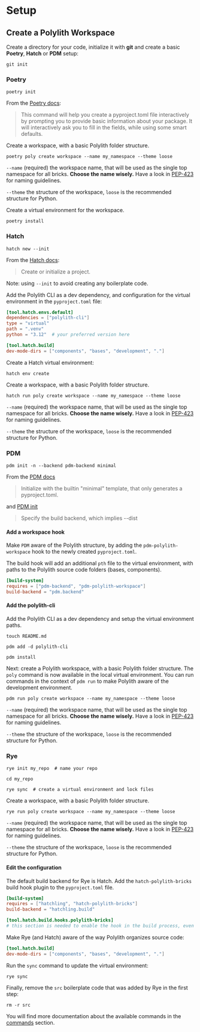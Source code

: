 # Setup

##  Create a Polylith Workspace
Create a directory for your code, initialize it with __git__ and create a basic __Poetry__, __Hatch__ or __PDM__ setup:

``` shell
git init
```

### Poetry
``` shell
poetry init
```

From the [Poetry docs](https://python-poetry.org/docs/cli/#init):
> This command will help you create a pyproject.toml file interactively by prompting you to provide basic information about your package. It will interactively ask you to fill in the fields, while using some smart defaults.


Create a workspace, with a basic Polylith folder structure.

``` shell
poetry poly create workspace --name my_namespace --theme loose
```

`--name` (required) the workspace name, that will be used as the single top namespace for all bricks.
__Choose the name wisely.__ Have a look in [PEP-423](https://peps.python.org/pep-0423/#respect-ownership) for naming guidelines.

`--theme` the structure of the workspace, `loose` is the recommended structure for Python.

Create a virtual environment for the workspace.

``` shell
poetry install
```


### Hatch
``` shell
hatch new --init
```

From the [Hatch docs](https://hatch.pypa.io/latest/cli/reference/#hatch-new):
> Create or initialize a project. 

Note: using `--init` to avoid creating any boilerplate code.

Add the Polylith CLI as a dev dependency, and configuration for the virtual environment in the `pyproject.toml` file:

``` toml
[tool.hatch.envs.default]
dependencies = ["polylith-cli"]
type = "virtual"
path = ".venv"
python = "3.12"  # your preferred version here

[tool.hatch.build]
dev-mode-dirs = ["components", "bases", "development", "."]
```


Create a Hatch virtual environment:
``` shell
hatch env create
```

Create a workspace, with a basic Polylith folder structure.

``` shell
hatch run poly create workspace --name my_namespace --theme loose
```

`--name` (required) the workspace name, that will be used as the single top namespace for all bricks.
__Choose the name wisely.__ Have a look in [PEP-423](https://peps.python.org/pep-0423/#respect-ownership) for naming guidelines.

`--theme` the structure of the workspace, `loose` is the recommended structure for Python.


### PDM
``` shell
pdm init -n --backend pdm-backend minimal
```

From the [PDM docs](https://pdm-project.org/latest/usage/template/)
>  Initialize with the builtin "minimal" template, that only generates a pyproject.toml.

and [PDM init](https://pdm-project.org/2.12/reference/cli/#init)

> Specify the build backend, which implies --dist

#### Add a workspace hook
Make `PDM` aware of the Polylith structure, by adding the `pdm-polylith-workspace` hook to the newly created `pyproject.toml`.

The build hook will add an additional `pth` file to the virtual environment,
with paths to the Polylith source code folders (bases, components).

``` toml
[build-system]
requires = ["pdm-backend", "pdm-polylith-workspace"]
build-backend = "pdm.backend"

```

#### Add the polylith-cli
Add the Polylith CLI as a dev dependency and setup the virtual environment paths.

``` shell
touch README.md

pdm add -d polylith-cli

pdm install

```

Next: create a Polylith workspace, with a basic Polylith folder structure.
The `poly` command is now available in the local virtual environment.
You can run commands in the context of `pdm run` to make Polylith aware of the development environment.

``` shell
pdm run poly create workspace --name my_namespace --theme loose
```

`--name` (required) the workspace name, that will be used as the single top namespace for all bricks.
__Choose the name wisely.__ Have a look in [PEP-423](https://peps.python.org/pep-0423/#respect-ownership) for naming guidelines.

`--theme` the structure of the workspace, `loose` is the recommended structure for Python.


### Rye
``` shell
rye init my_repo  # name your repo

cd my_repo

rye sync  # create a virtual environment and lock files
```

Create a workspace, with a basic Polylith folder structure.

``` shell
rye run poly create workspace --name my_namespace --theme loose
```

`--name` (required) the workspace name, that will be used as the single top namespace for all bricks.
__Choose the name wisely.__ Have a look in [PEP-423](https://peps.python.org/pep-0423/#respect-ownership) for naming guidelines.

`--theme` the structure of the workspace, `loose` is the recommended structure for Python.


#### Edit the configuration
The default build backend for Rye is Hatch. Add the `hatch-polylith-bricks` build hook plugin to the `pyproject.toml` file.
``` toml
[build-system]
requires = ["hatchling", "hatch-polylith-bricks"]
build-backend = "hatchling.build"

[tool.hatch.build.hooks.polylith-bricks]
# this section is needed to enable the hook in the build process, even if empty.
```

Make Rye (and Hatch) aware of the way Polylith organizes source code:
``` toml
[tool.hatch.build]
dev-mode-dirs = ["components", "bases", "development", "."]
```

Run the `sync` command to update the virtual environment:

``` shell
rye sync
```

Finally, remove the `src` boilerplate code that was added by Rye in the first step:
``` shell
rm -r src
```


You will find more documentation about the available commands in the [commands](commands.md) section.
